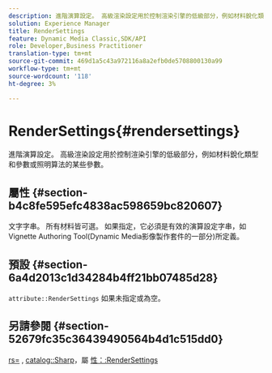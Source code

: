 ```yaml
---
description: 進階演算設定。 高級渲染設定用於控制渲染引擎的低級部分，例如材料銳化類型和參數或照明算法的某些參數。
solution: Experience Manager
title: RenderSettings
feature: Dynamic Media Classic,SDK/API
role: Developer,Business Practitioner
translation-type: tm+mt
source-git-commit: 469d1a5c43a972116a8a2efb0de5708800130a99
workflow-type: tm+mt
source-wordcount: '118'
ht-degree: 3%

---
```



# RenderSettings{#rendersettings}

進階演算設定。 高級渲染設定用於控制渲染引擎的低級部分，例如材料銳化類型和參數或照明算法的某些參數。

## 屬性 {#section-b4c8fe595efc4838ac598659bc820607}

文字字串。 所有材料皆可選。 如果指定，它必須是有效的演算設定字串，如Vignette Authoring Tool(Dynamic Media影像製作套件的一部分)所定義。

## 預設 {#section-6a4d2013c1d34284b4ff21bb07485d28}

`attribute::RenderSettings` 如果未指定或為空。

## 另請參閱 {#section-52679fc35c36439490564b4d1c515dd0}

[rs=](../../../../../ir-api/http-protocol/image-rendering-api-ref/c-ir-http-protocol-ref/c-ir-http-protocol-command-reference/r-ir-rs.md#reference-d20cefaaa6cd4f449d1591c87959b4cf) , [catalog::Sharp](../../../../../ir-api/material-cat/image-rendering-api-ref/c-ir-material-catalog/c-ir-material-data-reference/r-ir-sharp-dataref.md#reference-f79a14bd52474dfd8495115d398a30d0)，屬 [性：:RenderSettings](../../../../../ir-api/material-cat/image-rendering-api-ref/c-ir-material-catalog/c-ir-attributes-reference/r-ir-rendersettings.md#reference-f3ae5e18095d40b2a8edef957dd82fbd)

